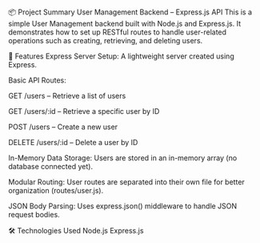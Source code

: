 📦 Project Summary 
User Management Backend – Express.js API
This is a simple User Management backend built with Node.js and Express.js. It demonstrates how to set up RESTful routes to handle user-related operations such as creating, retrieving, and deleting users.

🔧 Features
Express Server Setup: A lightweight server created using Express.

Basic API Routes:

GET /users – Retrieve a list of users

GET /users/:id – Retrieve a specific user by ID

POST /users – Create a new user

DELETE /users/:id – Delete a user by ID

In-Memory Data Storage: Users are stored in an in-memory array (no database connected yet).

Modular Routing: User routes are separated into their own file for better organization (routes/user.js).

JSON Body Parsing: Uses express.json() middleware to handle JSON request bodies.

🛠 Technologies Used
Node.js
Express.js

